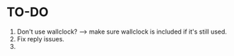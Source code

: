# TO-DO
1. Don't use wallclock? --> make sure wallclock is included if it's still used.
2. Fix reply issues.
3. 
